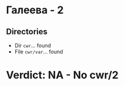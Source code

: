 # Галеева - 2
## Directories
- Dir `cwr`... found
- File `cwr/var`... found
# Verdict: **NA** - No cwr/2

